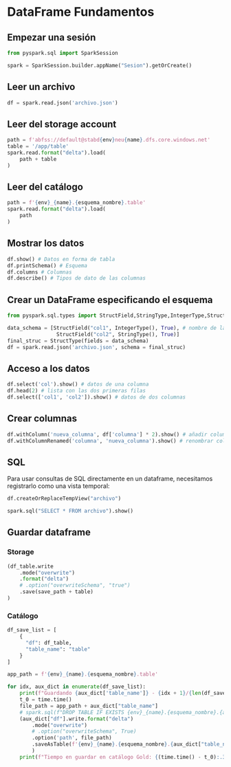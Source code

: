 # DataFrame Fundamentos

## Empezar una sesión

```py
from pyspark.sql import SparkSession

spark = SparkSession.builder.appName("Sesion").getOrCreate()
```

## Leer un archivo

```py
df = spark.read.json('archivo.json')
```

## Leer del storage account

```py
path = f'abfss://default@stabd{env}neu{name}.dfs.core.windows.net'
table = '/app/table'
spark.read.format("delta").load(
    path + table
)
```

## Leer del catálogo

```py
path = f'{env}_{name}.{esquema_nombre}.table'
spark.read.format("delta").load(
    path
)
```

## Mostrar los datos

```py
df.show() # Datos en forma de tabla
df.printSchema() # Esquema
df.columns # Columnas
df.describe() # Tipos de dato de las columnas
```

## Crear un DataFrame especificando el esquema

```py
from pyspark.sql.types import StructField,StringType,IntegerType,StructType

data_schema = [StructField("col1", IntegerType(), True), # nombre de la columna, tipo de dato y si puede se nulo
                StructField("col2", StringType(), True)]
final_struc = StructType(fields = data_schema)
df = spark.read.json('archivo.json', schema = final_struc)
```

## Acceso a los datos

```py
df.select('col').show() # datos de una columna
df.head(2) # lista con las dos primeras filas
df.select(['col1', 'col2']).show() # datos de dos columnas
```

## Crear columnas

```py
df.withColumn('nueva_columna', df['columna'] * 2).show() # añadir columna a partir de una operación con otra columna
df.withColumnRenamed('columna', 'nueva_columna').show() # renombrar columna
```

## SQL

Para usar consultas de SQL directamente en un dataframe, necesitamos registrarlo como una vista temporal:

```py
df.createOrReplaceTempView("archivo")
```

```py
spark.sql("SELECT * FROM archivo").show()
```


## Guardar dataframe

### Storage

```py
(df_table.write
    .mode("overwrite")
    .format("delta")
    # .option("overwriteSchema", "true")
    .save(save_path + table)
)
```

### Catálogo

```py
df_save_list = [
    {
      "df": df_table,
      "table_name": "table"
    }
]

app_path = f'{env}_{name}.{esquema_nombre}.table'

for idx, aux_dict in enumerate(df_save_list):
    print(f"Guardando {aux_dict['table_name']} - {idx + 1}/{len(df_save_list)}")
    t_0 = time.time()
    file_path = app_path + aux_dict["table_name"]
    # spark.sql(f"DROP TABLE IF EXISTS {env}_{name}.{esquema_nombre}.{aux_dict['table_name']}")
    (aux_dict["df"].write.format("delta")
        .mode("overwrite")
        # .option("overwriteSchema", True)
        .option('path', file_path)
        .saveAsTable(f'{env}_{name}.{esquema_nombre}.{aux_dict["table_name"]}')
        )
    print(f"Tiempo en guardar en catálogo Gold: {(time.time() - t_0):.3f} segundos")
```
